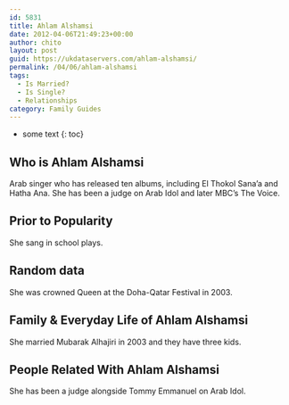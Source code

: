 ```yaml
---
id: 5831
title: Ahlam Alshamsi
date: 2012-04-06T21:49:23+00:00
author: chito
layout: post
guid: https://ukdataservers.com/ahlam-alshamsi/
permalink: /04/06/ahlam-alshamsi
tags:
  - Is Married?
  - Is Single?
  - Relationships
category: Family Guides
---
```


* some text
{: toc}
          
          
## Who is  Ahlam Alshamsi
                  
                  
                  
Arab singer who has released ten albums, including El Thokol Sana&#8217;a and Hatha Ana. She has been a judge on Arab Idol and later MBC&#8217;s The Voice.
                  
                
                
                
## Prior to Popularity 
                  
                  
                  
She sang in school plays.
                  
                
                
                
## Random data 
                  
                  
                  
She was crowned Queen at the Doha-Qatar Festival in 2003.
                  
                
                
                
## Family & Everyday Life of Ahlam Alshamsi
                  
                  
                  
She married Mubarak Alhajiri in 2003 and they have three kids.
                  
                
                
                
## People Related With  Ahlam Alshamsi
                  
                  
                  
She has been a judge alongside Tommy Emmanuel on Arab Idol.
                  
                
              
            
          
          
          
    
    
  
